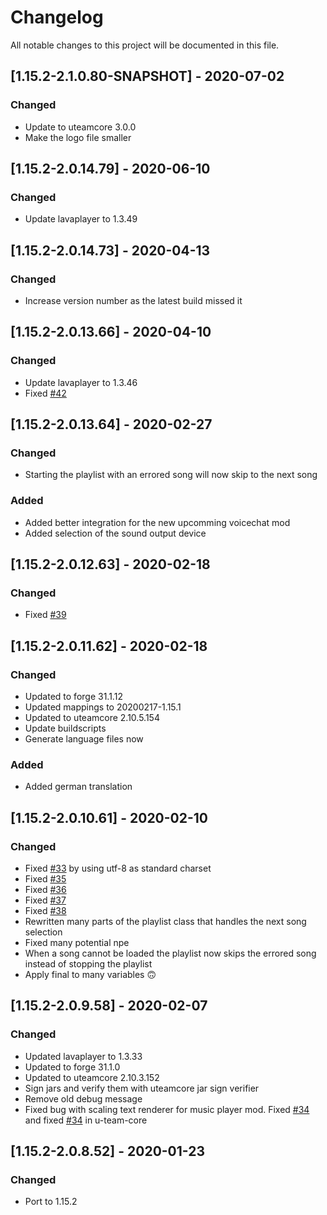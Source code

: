 # Changelog
All notable changes to this project will be documented in this file.

## [1.15.2-2.1.0.80-SNAPSHOT] - 2020-07-02
### Changed
 - Update to uteamcore 3.0.0
 - Make the logo file smaller

## [1.15.2-2.0.14.79] - 2020-06-10
### Changed
 - Update lavaplayer to 1.3.49

## [1.15.2-2.0.14.73] - 2020-04-13
### Changed
 - Increase version number as the latest build missed it

## [1.15.2-2.0.13.66] - 2020-04-10
### Changed
 - Update lavaplayer to 1.3.46
 - Fixed [#42](https://github.com/MC-U-Team/Music-Player/issues/42)

## [1.15.2-2.0.13.64] - 2020-02-27
### Changed
 - Starting the playlist with an errored song will now skip to the next song
 
### Added
 - Added better integration for the new upcomming voicechat mod
 - Added selection of the sound output device

## [1.15.2-2.0.12.63] - 2020-02-18
### Changed
 - Fixed [#39](https://github.com/MC-U-Team/Music-Player/issues/39)

## [1.15.2-2.0.11.62] - 2020-02-18
### Changed
 - Updated to forge 31.1.12
 - Updated mappings to 20200217-1.15.1
 - Updated to uteamcore 2.10.5.154
 - Update buildscripts
 - Generate language files now

### Added
 - Added german translation 

## [1.15.2-2.0.10.61] - 2020-02-10
### Changed
 - Fixed [#33](https://github.com/MC-U-Team/Music-Player/issues/33) by using utf-8 as standard charset
 - Fixed [#35](https://github.com/MC-U-Team/Music-Player/issues/35)
 - Fixed [#36](https://github.com/MC-U-Team/Music-Player/issues/36)
 - Fixed [#37](https://github.com/MC-U-Team/Music-Player/issues/37)
 - Fixed [#38](https://github.com/MC-U-Team/Music-Player/issues/38)
 - Rewritten many parts of the playlist class that handles the next song selection
 - Fixed many potential npe
 - When a song cannot be loaded the playlist now skips the errored song instead of stopping the playlist
 - Apply final to many variables 🙃 

## [1.15.2-2.0.9.58] - 2020-02-07
### Changed
 - Updated lavaplayer to 1.3.33
 - Updated to forge 31.1.0
 - Updated to uteamcore 2.10.3.152
 - Sign jars and verify them with uteamcore jar sign verifier
 - Remove old debug message
- Fixed bug with scaling text renderer for music player mod. Fixed [#34](https://github.com/MC-U-Team/Music-Player/issues/34) and fixed [#34](https://github.com/MC-U-Team/U-Team-Core/issues/34) in u-team-core

## [1.15.2-2.0.8.52] - 2020-01-23
### Changed
 - Port to 1.15.2